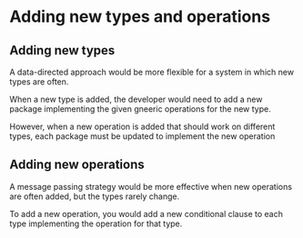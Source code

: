 # Adding new types and operations

## Adding new types
A data-directed approach would be more flexible for a system in which new types are often.

When a new type is added, the developer would need to add a new package implementing the given gneeric operations for the new type. 

However, when a new operation is added that should work on different types, each package must be updated to implement the new operation

## Adding new operations

A message passing strategy would be more effective when new operations are often added, but the types rarely change. 

To add a new operation, you would add a new conditional clause to each type implementing the operation for that type. 
